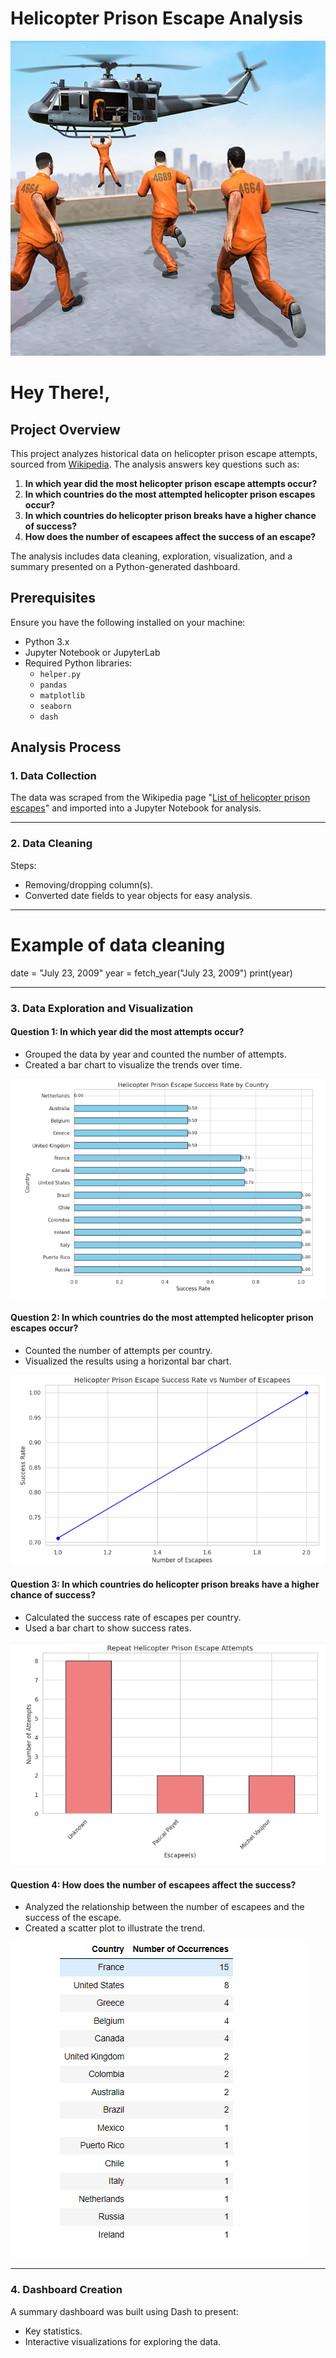 # Helicopter Prison Escape Analysis

![iamge_1](./images2/81UTGaqOPBL.png)

# Hey There!,

## Project Overview
This project analyzes historical data on helicopter prison escape attempts, sourced from [Wikipedia](https://en.wikipedia.org/wiki/List_of_helicopter_prison_escapes#Actual_attempts). The analysis answers key questions such as:

1. **In which year did the most helicopter prison escape attempts occur?**
2. **In which countries do the most attempted helicopter prison escapes occur?**
3. **In which countries do helicopter prison breaks have a higher chance of success?**
4. **How does the number of escapees affect the success of an escape?**


The analysis includes data cleaning, exploration, visualization, and a summary presented on a Python-generated dashboard.

## Prerequisites
Ensure you have the following installed on your machine:

- Python 3.x
- Jupyter Notebook or JupyterLab
- Required Python libraries:
  - `helper.py`
  - `pandas`
  - `matplotlib`
  - `seaborn`
  - `dash`
 
## Analysis Process

### 1. Data Collection
The data was scraped from the Wikipedia page "[List of helicopter prison escapes](https://en.wikipedia.org/wiki/List_of_helicopter_prison_escapes#Actual_attempts)" and imported into a Jupyter Notebook for analysis.

---

### 2. Data Cleaning
Steps:
- Removing/dropping column(s).
- Converted date fields to year objects for easy analysis.

---
# Example of data cleaning
date = "July 23, 2009"
year = fetch_year("July 23, 2009")
print(year)

---
### 3. Data Exploration and Visualization

#### Question 1: In which year did the most attempts occur?
- Grouped the data by year and counted the number of attempts.
- Created a bar chart to visualize the trends over time.

![iamge_1](./images2/image1.png)

#### Question 2: In which countries do the most attempted helicopter prison escapes occur?
- Counted the number of attempts per country.
- Visualized the results using a horizontal bar chart.

![iamge_1](./images2/image2.png)


#### Question 3: In which countries do helicopter prison breaks have a higher chance of success?
- Calculated the success rate of escapes per country.
- Used a bar chart to show success rates.

![iamge_1](./images2/image3.png)

#### Question 4: How does the number of escapees affect the success?
- Analyzed the relationship between the number of escapees and the success of the escape.
- Created a scatter plot to illustrate the trend.

![iamge_1](./images2/image4.png)

---

### 4. Dashboard Creation
A summary dashboard was built using Dash to present:
- Key statistics.
- Interactive visualizations for exploring the data.
